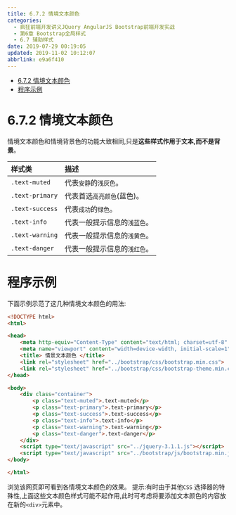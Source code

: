 ```yaml
---
title: 6.7.2 情境文本颜色
categories: 
  - 疯狂前端开发讲义JQuery AngularJS Bootstrap前端开发实战
  - 第6章 Bootstrap全局样式
  - 6.7 辅助样式
date: 2019-07-29 00:19:05
updated: 2019-11-02 10:12:07
abbrlink: e9a6f410
---
```

<div id='my_toc'>

- [6.7.2 情境文本颜色](/JavaReadingNotes/e9a6f410/#6-7-2-情境文本颜色)
- [程序示例](/JavaReadingNotes/e9a6f410/#程序示例)

</div>
<!--more-->
<script>if (navigator.platform.toLowerCase() == 'win32'){document.getElementById('my_toc').style.display = 'none';}</script>

<!--end-->
<!--SSTStart-->
# 6.7.2 情境文本颜色 #
情境文本颜色和情境背景色的功能大致相同,只是**这些样式作用于文本,而不是背景**。

|样式类|描述|
|:---|:---|
|`.text-muted`|代表`安静`的`浅灰色`。|
|`.text-primary`|代表首选`高亮颜色`(蓝色)。|
|`.text-success`|代表`成功`的`绿色`。|
|`.text-info`|代表一般提示信息的`浅蓝色`。|
|`.text-warning`|代表一般提示信息的`浅黄色`。|
|`.text-danger`|代表一般提示信息的`浅红色`。|
<!--SSTStop-->

# 程序示例 #
下面示例示范了这几种情境文本颜色的用法:
```html
<!DOCTYPE html>
<html>

<head>
	<meta http-equiv="Content-Type" content="text/html; charset=utf-8" />
	<meta name="viewport" content="width=device-width, initial-scale=1">
	<title> 情景文本颜色 </title>
	<link rel="stylesheet" href="../bootstrap/css/bootstrap.min.css">
	<link rel="stylesheet" href="../bootstrap/css/bootstrap-theme.min.css">
</head>

<body>
	<div class="container">
		<p class="text-muted">.text-muted</p>
		<p class="text-primary">.text-primary</p>
		<p class="text-success">.text-success</p>
		<p class="text-info">.text-info</p>
		<p class="text-warning">.text-warning</p>
		<p class="text-danger">.text-danger</p>
	</div>
	<script type="text/javascript" src="../jquery-3.1.1.js"></script>
	<script type="text/javascript" src="../bootstrap/js/bootstrap.min.js"></script>
</body>

</html>
```
<!--SSTStart-->
浏览该网页即可看到各情境文本颜色的效果。
提示:有时由于其他`CSS` 选择器的特殊性,上面这些文本颜色样式可能不起作用,此时可考虑将要添加文本颜色的内容放在新的`<div>`元素中。
<!--SSTStop-->
